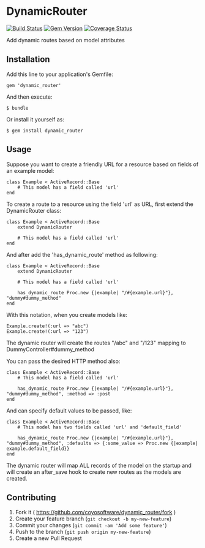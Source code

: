 # DynamicRouter

[![Build Status](https://travis-ci.org/coyosoftware/dynamic_router.svg?branch=master)](https://travis-ci.org/coyosoftware/dynamic_router) [![Gem Version](https://badge.fury.io/rb/dynamic_router.png)](http://badge.fury.io/rb/dynamic_router) [![Coverage Status](https://coveralls.io/repos/coyosoftware/dynamic_router/badge.png)](https://coveralls.io/r/coyosoftware/dynamic_router)

Add dynamic routes based on model attributes

## Installation

Add this line to your application's Gemfile:

    gem 'dynamic_router'

And then execute:

    $ bundle

Or install it yourself as:

    $ gem install dynamic_router

## Usage

Suppose you want to create a friendly URL for a resource based on fields of an example model:

	class Example < ActiveRecord::Base
		# This model has a field called 'url'
	end
	
To create a route to a resource using the field 'url' as URL, first extend the DynamicRouter class:

	class Example < ActiveRecord::Base
		extend DynamicRouter
		
		# This model has a field called 'url'
	end
	
And after add the 'has_dynamic_route' method as following:

	class Example < ActiveRecord::Base
		extend DynamicRouter
		
		# This model has a field called 'url'
		
		has_dynamic_route Proc.new {|example| "/#{example.url}"}, "dummy#dummy_method"
	end
	
With this notation, when you create models like:

	Example.create!(:url => "abc")
	Example.create!(:url => "123")
	
The dynamic router will create the routes "/abc" and "/123" mapping to DummyController#dummy_method

You can pass the desired HTTP method also:
	
	class Example < ActiveRecord::Base
		# This model has a field called 'url'
		
		has_dynamic_route Proc.new {|example| "/#{example.url}"}, "dummy#dummy_method", :method => :post
	end
	
And can specify default values to be passed, like:

	class Example < ActiveRecord::Base
		# This model has two fields called 'url' and 'default_field'
		
		has_dynamic_route Proc.new {|example| "/#{example.url}"}, "dummy#dummy_method", :defaults => {:some_value => Proc.new {|example| example.default_field}}
	end
	
The dynamic router will map ALL records of the model on the startup and will create an after_save hook to create new routes as the models are created. 

## Contributing

1. Fork it ( https://github.com/coyosoftware/dynamic_router/fork )
2. Create your feature branch (`git checkout -b my-new-feature`)
3. Commit your changes (`git commit -am 'Add some feature'`)
4. Push to the branch (`git push origin my-new-feature`)
5. Create a new Pull Request
